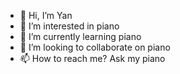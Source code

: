 - 👋 Hi, I’m Yan
- 👀 I’m interested in piano
- 🌱 I’m currently learning piano
- 💞️ I’m looking to collaborate on piano
- 📫 How to reach me? Ask my piano

<!---
SiYanXianSeanShawn/SiYanXianSeanShawn is a ✨ special ✨ repository because its `README.md` (this file) appears on your GitHub profile.
You can click the Preview link to take a look at your changes.
--->
